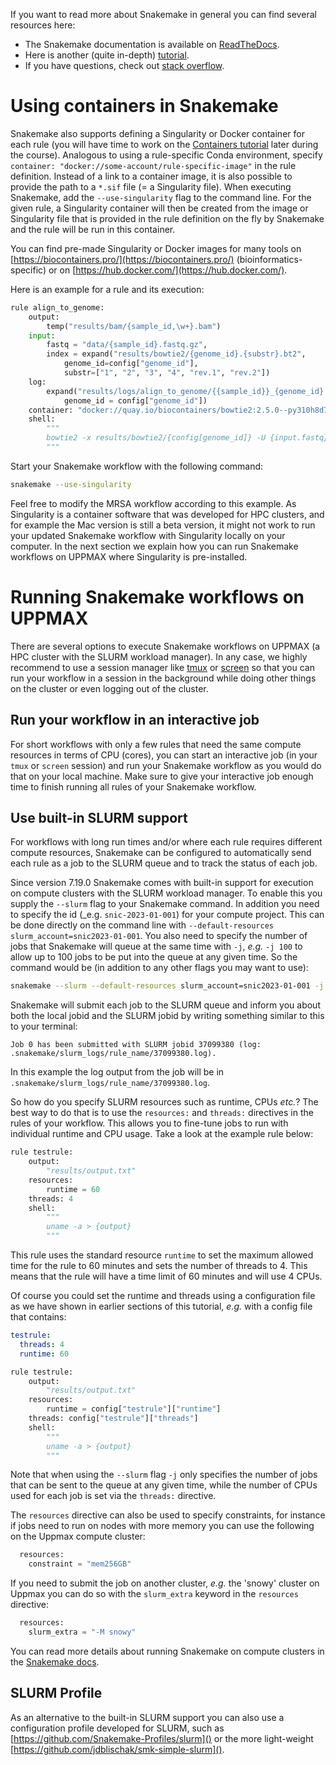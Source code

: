 If you want to read more about Snakemake in general you can find several
resources here:

* The Snakemake documentation is available on [ReadTheDocs](
  https://snakemake.readthedocs.io/en/stable/#).
* Here is another (quite in-depth) [tutorial](
  https://snakemake.readthedocs.io/en/stable/tutorial/tutorial.html#tutorial).
* If you have questions, check out [stack overflow](
  https://stackoverflow.com/questions/tagged/snakemake).

# Using containers in Snakemake

Snakemake also supports defining a Singularity or Docker container for each
rule (you will have time to work on the [Containers tutorial](containers-1-introduction)
later during the course). Analogous to using a rule-specific Conda environment,
specify `container: "docker://some-account/rule-specific-image"` in the rule
definition. Instead of a link to a container image, it is also possible to
provide the path to a `*.sif` file (= a Singularity file). When executing
Snakemake, add the `--use-singularity` flag to the command line. For the given
rule, a Singularity container will then be created from the image or Singularity
file that is provided in the rule definition on the fly by Snakemake and the
rule will be run in this container.

You can find pre-made Singularity or Docker images for many tools on
[https://biocontainers.pro/](https://biocontainers.pro/) (bioinformatics-specific)
or on [https://hub.docker.com/](https://hub.docker.com/).

Here is an example for a rule and its execution:

```python
rule align_to_genome:
    output:
        temp("results/bam/{sample_id,\w+}.bam")
    input:
        fastq = "data/{sample_id}.fastq.gz",
        index = expand("results/bowtie2/{genome_id}.{substr}.bt2",
            genome_id=config["genome_id"],
            substr=["1", "2", "3", "4", "rev.1", "rev.2"])
    log:
        expand("results/logs/align_to_genome/{{sample_id}}_{genome_id}.log",
            genome_id = config["genome_id"])
    container: "docker://quay.io/biocontainers/bowtie2:2.5.0--py310h8d7afc0_0"
    shell:
        """
        bowtie2 -x results/bowtie2/{config[genome_id]} -U {input.fastq} > {output} 2>{log}
        """
```

Start your Snakemake workflow with the following command:

```bash
snakemake --use-singularity
```

Feel free to modify the MRSA workflow according to this example. As Singularity
is a container software that was developed for HPC clusters, and for example the
Mac version is still a beta version, it might not work to run your updated
Snakemake workflow with Singularity locally on your computer.
In the next section we explain how you can run Snakemake workflows on UPPMAX
where Singularity is pre-installed.

# Running Snakemake workflows on UPPMAX

There are several options to execute Snakemake workflows on UPPMAX (a HPC
cluster with the SLURM workload manager). In any case, we highly recommend to
use a session manager like [tmux](https://github.com/tmux/tmux/wiki) or
[screen](https://www.gnu.org/software/screen/manual/screen.html#Overview) so
that you can run your workflow in a session in the background while doing
other things on the cluster or even logging out of the cluster.

## Run your workflow in an interactive job

For short workflows with only a few rules that need the same compute resources
in terms of CPU (cores), you can start an interactive job (in your `tmux` or
`screen` session) and run your Snakemake workflow as you would do that on your
local machine. Make sure to give your interactive job enough time to finish
running all rules of your Snakemake workflow.

## Use built-in SLURM support

For workflows with long run times and/or where each rule requires different
compute resources, Snakemake can be configured to automatically send each rule
as a job to the SLURM queue and to track the status of each job.

Since version 7.19.0 Snakemake comes with built-in support for execution on
compute clusters with the SLURM workload manager. To enable this you supply
the `--slurm` flag to your Snakemake command. In addition you need to
specify the id (_e.g. `snic-2023-01-001`) for your compute project. This can
be done directly on the command line with `--default-resources
slurm_account=snic2023-01-001`. You also need to specify the number of jobs
that Snakemake will queue at the same time with `-j`, _e.g._ `-j 100` to
allow up to 100 jobs to be put into the queue at any given time. So the
command would be (in addition to any other flags you may want to use):

```bash
snakemake --slurm --default-resources slurm_account=snic2023-01-001 -j 100
```

Snakemake will submit each job to the SLURM queue and inform you about both
the local jobid and the SLURM jobid by writing something similar to this to
your terminal:

```
Job 0 has been submitted with SLURM jobid 37099380 (log: .snakemake/slurm_logs/rule_name/37099380.log).
```

In this example the log output from the job will be in
`.snakemake/slurm_logs/rule_name/37099380.log`.

So how do you specify SLURM resources such as runtime, CPUs *etc.*? The best
way to do that is to use the `resources:` and `threads:` directives in the
rules of your workflow. This allows you to fine-tune jobs to run with
individual runtime and CPU usage. Take a look at the example rule below:

```python
rule testrule:
    output:
        "results/output.txt"
    resources:
        runtime = 60
    threads: 4
    shell:
        """
        uname -a > {output}
        """
```

This rule uses the standard resource `runtime` to set the maximum allowed
time for the rule to 60 minutes and sets the number of threads to 4. This
means that the rule will have a time limit of 60 minutes and will use 4 CPUs.

Of course you could set the runtime and threads using a configuration file
as we have shown in earlier sections of this tutorial, _e.g._ with a config
file that contains:

```yaml
testrule:
  threads: 4
  runtime: 60
```

```python
rule testrule:
    output:
        "results/output.txt"
    resources:
        runtime = config["testrule"]["runtime"]
    threads: config["testrule"]["threads"]
    shell:
        """
        uname -a > {output}
        """
```

Note that when using the `--slurm` flag `-j` only specifies the number of
jobs that can be sent to the queue at any given time, while the number of
CPUs used for each job is set via the `threads:` directive.

The `resources` directive can also be used to specify constraints, for
instance if jobs need to run on nodes with more memory you can use the
following on the Uppmax compute cluster:

```python
  resources:
    constraint = "mem256GB"
```

If you need to submit the job on another cluster, _e.g._ the 'snowy' cluster
on Uppmax you can do so with the `slurm_extra` keyword in the `resources`
directive:

```python
  resources:
    slurm_extra = "-M snowy"
```

You can read more details about running Snakemake on compute clusters in the
[Snakemake docs](https://snakemake.readthedocs.io/en/stable/executing/cluster.html).

## SLURM Profile

As an alternative to the built-in SLURM support you can also use a
configuration profile developed for SLURM, such as
[https://github.com/Snakemake-Profiles/slurm]() or the more light-weight
[https://github.com/jdblischak/smk-simple-slurm]().
